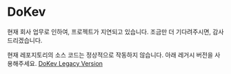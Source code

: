 # DoKev
 현재 회사 업무로 인하여, 프로젝트가 지연되고 있습니다.
 조금만 더 기다려주시면, 감사드리겠습니다.

현재 레포지토리의 소스 코드는 정상적으로 작동하지 않습니다.
아래 레거시 버전을 사용해주세요.
[DoKev Legacy Version](https://github.com/BackGwa/DoKev-legacy)
